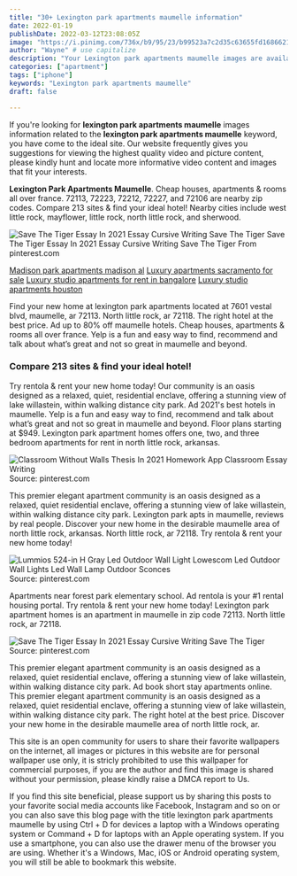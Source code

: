 ```yaml
---
title: "30+ Lexington park apartments maumelle information"
date: 2022-01-19
publishDate: 2022-03-12T23:08:05Z
image: "https://i.pinimg.com/736x/b9/95/23/b99523a7c2d35c63655fd1686621e76a.jpg"
author: "Wayne" # use capitalize
description: "Your Lexington park apartments maumelle images are available in this site. Lexington park apartments maumelle are a topic that is being searched for and liked by netizens now. You can Find and Download the Lexington park apartments maumelle files here. Download all free photos."
categories: ["apartment"]
tags: ["iphone"]
keywords: "Lexington park apartments maumelle"
draft: false

---
```


If you're looking for **lexington park apartments maumelle** images information related to the **lexington park apartments maumelle** keyword, you have come to the ideal  site.  Our website frequently  gives you  suggestions  for viewing  the highest  quality video and picture  content, please kindly hunt and locate more informative video content and images  that fit your interests.

**Lexington Park Apartments Maumelle**. Cheap houses, apartments &amp; rooms all over france. 72113, 72223, 72212, 72227, and 72106 are nearby zip codes. Compare 213 sites &amp; find your ideal hotel! Nearby cities include west little rock, mayflower, little rock, north little rock, and sherwood.

![Save The Tiger Essay In 2021 Essay Cursive Writing Save The Tiger](https://i.pinimg.com/736x/b9/95/23/b99523a7c2d35c63655fd1686621e76a.jpg "Save The Tiger Essay In 2021 Essay Cursive Writing Save The Tiger")
Save The Tiger Essay In 2021 Essay Cursive Writing Save The Tiger From pinterest.com

[Madison park apartments madison al](/madison-park-apartments-madison-al/)
[Luxury apartments sacramento for sale](/luxury-apartments-sacramento-for-sale/)
[Luxury studio apartments for rent in bangalore](/luxury-studio-apartments-for-rent-in-bangalore/)
[Luxury studio apartments houston](/luxury-studio-apartments-houston/)

Find your new home at lexington park apartments located at 7601 vestal blvd, maumelle, ar 72113. North little rock, ar 72118. The right hotel at the best price. Ad up to 80% off maumelle hotels. Cheap houses, apartments &amp; rooms all over france. Yelp is a fun and easy way to find, recommend and talk about what’s great and not so great in maumelle and beyond.

### Compare 213 sites &amp; find your ideal hotel!

Try rentola &amp; rent your new home today! Our community is an oasis designed as a relaxed, quiet, residential enclave, offering a stunning view of lake willastein, within walking distance city park. Ad 2021&#039;s best hotels in maumelle. Yelp is a fun and easy way to find, recommend and talk about what’s great and not so great in maumelle and beyond. Floor plans starting at $949. Lexington park apartment homes offers one, two, and three bedroom apartments for rent in north little rock, arkansas.


![Classroom Without Walls Thesis In 2021 Homework App Classroom Essay Writing](https://i.pinimg.com/originals/eb/5b/dc/eb5bdc524c8424ffc983a83c0a69b9b2.png "Classroom Without Walls Thesis In 2021 Homework App Classroom Essay Writing")
Source: pinterest.com

This premier elegant apartment community is an oasis designed as a relaxed, quiet residential enclave, offering a stunning view of lake willastein, within walking distance city park. Lexington park apts in maumelle, reviews by real people. Discover your new home in the desirable maumelle area of north little rock, arkansas. North little rock, ar 72118. Try rentola &amp; rent your new home today!

![Lummios 524-in H Gray Led Outdoor Wall Light Lowescom Led Outdoor Wall Lights Led Wall Lamp Outdoor Sconces](https://i.pinimg.com/originals/4c/f0/b8/4cf0b8d92915689007235643f90d4fec.png "Lummios 524-in H Gray Led Outdoor Wall Light Lowescom Led Outdoor Wall Lights Led Wall Lamp Outdoor Sconces")
Source: pinterest.com

Apartments near forest park elementary school. Ad rentola is your #1 rental housing portal. Try rentola &amp; rent your new home today! Lexington park apartment homes is an apartment in maumelle in zip code 72113. North little rock, ar 72118.

![Save The Tiger Essay In 2021 Essay Cursive Writing Save The Tiger](https://i.pinimg.com/736x/b9/95/23/b99523a7c2d35c63655fd1686621e76a.jpg "Save The Tiger Essay In 2021 Essay Cursive Writing Save The Tiger")
Source: pinterest.com

This premier elegant apartment community is an oasis designed as a relaxed, quiet residential enclave, offering a stunning view of lake willastein, within walking distance city park. Ad book short stay apartments online. This premier elegant apartment community is an oasis designed as a relaxed, quiet residential enclave, offering a stunning view of lake willastein, within walking distance city park. The right hotel at the best price. Discover your new home in the desirable maumelle area of north little rock, ar.

This site is an open community for users to share their favorite wallpapers on the internet, all images or pictures in this website are for personal wallpaper use only, it is stricly prohibited to use this wallpaper for commercial purposes, if you are the author and find this image is shared without your permission, please kindly raise a DMCA report to Us.

If you find this site beneficial, please support us by sharing this posts to your favorite social media accounts like Facebook, Instagram and so on or you can also save this blog page with the title lexington park apartments maumelle by using Ctrl + D for devices a laptop with a Windows operating system or Command + D for laptops with an Apple operating system. If you use a smartphone, you can also use the drawer menu of the browser you are using. Whether it's a Windows, Mac, iOS or Android operating system, you will still be able to bookmark this website.
